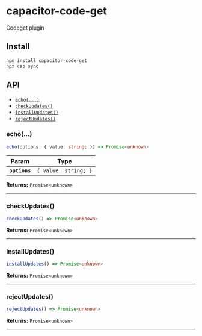 # capacitor-code-get

Codeget plugin

## Install

```bash
npm install capacitor-code-get
npx cap sync
```

## API

<docgen-index>

* [`echo(...)`](#echo)
* [`checkUpdates()`](#checkupdates)
* [`installUpdates()`](#installupdates)
* [`rejectUpdates()`](#rejectupdates)

</docgen-index>

<docgen-api>
<!--Update the source file JSDoc comments and rerun docgen to update the docs below-->

### echo(...)

```typescript
echo(options: { value: string; }) => Promise<unknown>
```

| Param         | Type                            |
| ------------- | ------------------------------- |
| **`options`** | <code>{ value: string; }</code> |

**Returns:** <code>Promise&lt;unknown&gt;</code>

--------------------


### checkUpdates()

```typescript
checkUpdates() => Promise<unknown>
```

**Returns:** <code>Promise&lt;unknown&gt;</code>

--------------------


### installUpdates()

```typescript
installUpdates() => Promise<unknown>
```

**Returns:** <code>Promise&lt;unknown&gt;</code>

--------------------


### rejectUpdates()

```typescript
rejectUpdates() => Promise<unknown>
```

**Returns:** <code>Promise&lt;unknown&gt;</code>

--------------------

</docgen-api>
